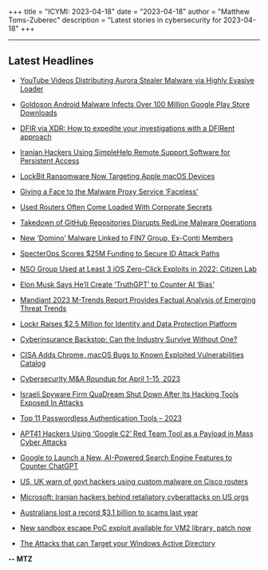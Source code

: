 +++
title = "ICYMI: 2023-04-18"
date = "2023-04-18"
author = "Matthew Toms-Zuberec"
description = "Latest stories in cybersecurity for 2023-04-18"
+++

---------------------------------------------------------------------------
## Latest Headlines
- [YouTube Videos Distributing Aurora Stealer Malware via Highly Evasive Loader](https://thehackernews.com/2023/04/youtube-videos-distributing-aurora.html)

- [Goldoson Android Malware Infects Over 100 Million Google Play Store Downloads](https://thehackernews.com/2023/04/goldoson-android-malware-infects-over.html)

- [DFIR via XDR: How to expedite your investigations with a DFIRent approach](https://thehackernews.com/2023/04/dfir-via-xdr-how-to-expedite-your.html)

- [Iranian Hackers Using SimpleHelp Remote Support Software for Persistent Access](https://thehackernews.com/2023/04/iranian-hackers-using-simplehelp-remote.html)

- [LockBit Ransomware Now Targeting Apple macOS Devices](https://thehackernews.com/2023/04/lockbit-ransomware-now-targeting-apple.html)

- [Giving a Face to the Malware Proxy Service ‘Faceless’](https://krebsonsecurity.com/2023/04/giving-a-face-to-the-malware-proxy-service-faceless/)

- [Used Routers Often Come Loaded With Corporate Secrets](https://www.wired.com/story/used-enterprise-router-company-secrets/)

- [Takedown of GitHub Repositories Disrupts RedLine Malware Operations](https://www.securityweek.com/takedown-of-github-repositories-disrupts-redline-malware-operations/)

- [New ‘Domino’ Malware Linked to FIN7 Group, Ex-Conti Members](https://www.securityweek.com/new-domino-malware-linked-to-fin7-group-ex-conti-members/)

- [SpecterOps Scores $25M Funding to Secure ID Attack Paths](https://www.securityweek.com/specterops-scores-25m-funding-to-secure-id-attack-paths/)

- [NSO Group Used at Least 3 iOS Zero-Click Exploits in 2022: Citizen Lab](https://www.securityweek.com/nso-group-used-at-least-3-ios-zero-click-exploits-in-2022-citizen-lab/)

- [Elon Musk Says He’ll Create ‘TruthGPT’ to Counter AI ‘Bias’](https://www.securityweek.com/elon-musk-says-hell-create-truthgpt-to-counter-ai-bias/)

- [Mandiant 2023 M-Trends Report Provides Factual Analysis of Emerging Threat Trends](https://www.securityweek.com/mandiant-2023-m-trends-report-provides-factual-analysis-of-emerging-threat-trends/)

- [Lockr Raises $2.5 Million for Identity and Data Protection Platform](https://www.securityweek.com/lockr-raises-2-5-million-for-identity-and-data-protection-platform/)

- [Cyberinsurance Backstop: Can the Industry Survive Without One?](https://www.securityweek.com/cyberinsurance-backstop-can-the-industry-survive-without-one/)

- [CISA Adds Chrome, macOS Bugs to Known Exploited Vulnerabilities Catalog](https://www.securityweek.com/cisa-adds-chrome-macos-bugs-to-known-exploited-vulnerabilities-catalog/)

- [Cybersecurity M&A Roundup for April 1-15, 2023](https://www.securityweek.com/cybersecurity-ma-roundup-for-april-1-15-2023/)

- [Israeli Spyware Firm QuaDream Shut Down After Its Hacking Tools Exposed In Attacks](https://cybersecuritynews.com/israeli-spyware-firm-quadream-shut-down/)

- [Top 11 Passwordless Authentication Tools – 2023](https://cybersecuritynews.com/password-less-authentication/)

- [APT41 Hackers Using ‘Google C2’ Red Team Tool as a Payload in Mass Cyber Attacks](https://cybersecuritynews.com/apt41-hackers-using-google-c2-red-team-tool/)

- [Google to Launch a New, AI-Powered Search Engine Features to Counter ChatGPT](https://cybersecuritynews.com/ai-powered-search-engine/)

- [US, UK warn of govt hackers using custom malware on Cisco routers](https://www.bleepingcomputer.com/news/security/us-uk-warn-of-govt-hackers-using-custom-malware-on-cisco-routers/)

- [Microsoft: Iranian hackers behind retaliatory cyberattacks on US orgs](https://www.bleepingcomputer.com/news/security/microsoft-iranian-hackers-behind-retaliatory-cyberattacks-on-us-orgs/)

- [Australians lost a record $3.1 billion to scams last year](https://www.bleepingcomputer.com/news/security/australians-lost-a-record-31-billion-to-scams-last-year/)

- [New sandbox escape PoC exploit available for VM2 library, patch now](https://www.bleepingcomputer.com/news/security/new-sandbox-escape-poc-exploit-available-for-vm2-library-patch-now/)

- [The Attacks that can Target your Windows Active Directory](https://www.bleepingcomputer.com/news/security/the-attacks-that-can-target-your-windows-active-directory/)

**-- MTZ**